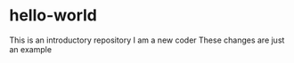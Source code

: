 # hello-world
This is an introductory repository
I am a new coder
These changes are just an example
